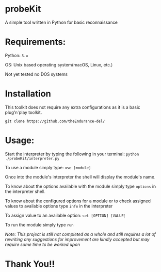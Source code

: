 # probeKit
A simple tool written in Python for basic reconnaissance

# Requirements:

Python: `3.x`

OS: Unix based operating system(macOS, Linux, etc.)

Not yet tested no DOS systems

# Installation
This toolkit does not require any extra configurations as it is a basic plug'n'play toolkit.

`git clone https://github.com/theEndurance-del/`

# Usage:
Start the interpreter by typing the following in your terminal:
`python ./probeKit/interpreter.py`

To use a module simply type:
`use [module]`

Once into the module's interpreter the shell will display the module's name.

To know about the options available with the module simply type `options` in the interpreter shell.

To know about the configured options for a module or to check assigned values to available options type `info` in the interpreter

To assign value to an available option:
`set [OPTION] [VALUE]`

To run the module simply type `run`

*Note: This project is still not completed as a whole and still requires a lot of rewriting any suggestions for improvement are kindly accepted but may require some time to be worked upon*

# Thank You!!
